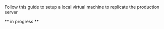 Follow this guide to setup a local virtual machine to replicate the production server

** in progress **
